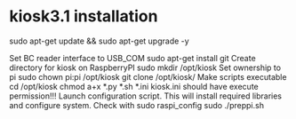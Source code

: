 # kiosk3.1 installation
  sudo apt-get update && sudo apt-get upgrade -y

Set BC reader interface to USB_COM
  sudo apt-get install git
Create directory for kiosk on RaspberryPI
  sudo mkdir /opt/kiosk
Set ownership to pi
  sudo chown pi:pi /opt/kiosk
  git clone <this repositary> /opt/kiosk/
Make scripts executable
  cd /opt/kiosk
  chmod a+x *.py *.sh *.ini
  kiosk.ini should have execute permission!!!
Launch configuration script. This will install required libraries and configure system. Check with sudo raspi_config
  sudo ./preppi.sh
